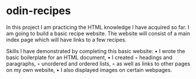 # odin-recipes
In this project I am practicing the HTML knowledge I have acquired so far.
I am going to build a basic recipe website. The website will consist 
of a main index page which will have links to a few recipes. 

Skills I have demonstrated by completing this basic website:
• I wrote the basic boilerplate for an HTML document,
• I created
  ◦ headings and paragraphs,
  ◦ unordered and ordered lists,
  ◦ as well as links to other pages on my own website,
• I also displayed images on certain webpages.
